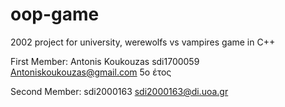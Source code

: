 # oop-game
2002 project for university, werewolfs vs vampires game in C++

First Member:
Antonis Koukouzas 
sdi1700059
Antoniskoukouzas@gmail.com
5o έτος

Second Member: 
sdi2000163
sdi2000163@di.uoa.gr
